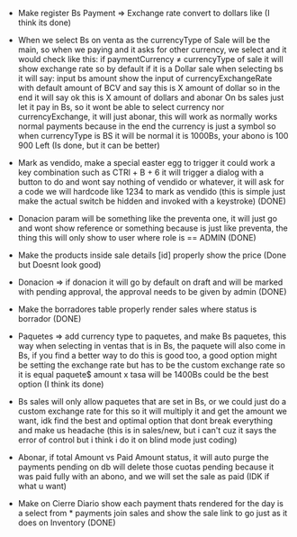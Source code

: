 - Make register Bs Payment => Exchange rate convert to dollars like (I think its done)

- When we select Bs on venta as the currencyType of Sale will be the main, so when we paying and it asks for other currency, we select and it would check like this:
if paymentCurrency ≠ currencyType of sale it will show exchange rate so by default if it is a Dollar sale when selecting bs it will say:
input bs amount  show the input of currencyExchangeRate with default amount of BCV and say this is X amount of dollar so in the end it will say ok this is X amount of dollars and abonar
On bs sales just let it pay in Bs, so it wont be able to select currency nor currencyExchange, it will just abonar, this will work as normally works normal payments because in the end the currency is just a symbol so when currencyType is BS it will be normal it is 1000Bs, your abono is 100 900 Left  (Is done, but it can be better)

- Mark as vendido, make a special easter egg to trigger it could work a key combination such as CTRl + B + 6 it will trigger a dialog with a button to do and wont say nothing of vendido or whatever, it will ask for a code we will hardcode like 1234 to mark as vendido (this is simple just make the actual switch be hidden and invoked with a keystroke) (DONE)

- Donacion param will be something like the preventa one, it will just go and wont show reference or something because is just like preventa, the thing this will only show to user where role is == ADMIN  (DONE)

- Make the products inside sale details [id] properly show the price (Done but Doesnt look good)

- Donacion => if donacion it will go by default on draft and will be marked with pending approval, the approval needs to be given by admin (DONE)

- Make the borradores table properly render sales where status is borrador (DONE)

- Paquetes => add currency type to paquetes, and make Bs paquetes, this way when selecting in ventas that is in Bs, the paquete will also come in Bs, if you find a better way to do this is good too, a good option might be setting the exchange rate but has to be the custom exchange rate so it is equal paquete$ amount x tasa will be 1400Bs could be the best option  (I think its done)

- Bs sales will only allow paquetes that are set in Bs, or we could just do a custom exchange rate for this so it will multiply it and get the amount we want, idk find the best and optimal option that dont break everything and make us headache  (this is in sales/new, but i can't cuz it says the error of control but i think i do it on blind mode just coding)

- Abonar, if total Amount vs Paid Amount status, it will auto purge the payments pending on db will delete those cuotas pending because it was paid fully with an abono, and we will set the sale as paid  (IDK if what u want)

- Make on Cierre Diario show each payment thats rendered for the day is a select from * payments join sales and show the sale link to go just as it does on Inventory  (DONE)
